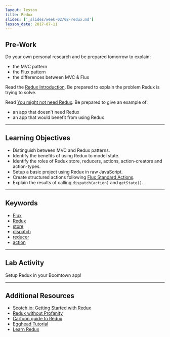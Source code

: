 ```yaml
---
layout: lesson
title: Redux
slides: ['_slides/week-02/02-redux.md']
lesson_date: 2017-07-11
---
```


## Pre-Work

Do your own personal research and be prepared tomorrow to explain:

- the MVC pattern
- the Flux pattern
- the differences between MVC & Flux

Read the [Redux Introduction](http://redux.js.org/docs/introduction/index.html). 
Be prepared to explain the problem Redux is trying to solve.

Read [You might not need Redux](https://medium.com/@dan_abramov/you-might-not-need-redux-be46360cf367).
Be prepared to give an example of:
  - an app that doesn't need Redux
  - an app that would benefit from using Redux

---

## Learning Objectives

- Distinguish between MVC and Redux patterns.
- Identify the benefits of using Redux to model state.
- Identify the roles of Redux store, reducers, actions, action-creators and action-types.
- Setup a basic project using Redux in raw JavaScript.
- Create structured actions following [Flux Standard Actions](https://github.com/acdlite/flux-standard-action).
- Explain the results of calling `dispatch(action)` and `getState()`.

---

## Keywords

- [Flux](http://redux.js.org/index.html)
- [Redux](http://redux.js.org/index.html)
- [store](http://redux.js.org/docs/basics/Store.html)
- [dispatch](http://redux.js.org/docs/api/Store.html#dispatch)
- [reducer](http://redux.js.org/docs/basics/Reducers.html)
- [action](http://redux.js.org/docs/basics/Actions.html)

---

## Lab Activity

Setup Redux in your Boomtown app!

---

## Additional Resources

- [Scotch.io: Getting Started with Redux](https://scotch.io/bar-talk/getting-started-with-redux-an-intro)
- [Redux without Profanity](https://tonyhb.gitbooks.io/redux-without-profanity/content/index.html)
- [Cartoon guide to Redux](https://code-cartoons.com/a-cartoon-intro-to-redux-3afb775501a6)
- [Egghead Tutorial](https://egghead.io/courses/getting-started-with-redux)
- [Learn Redux](https://learnredux.com/)
